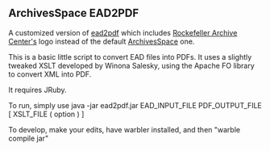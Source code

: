 ArchivesSpace EAD2PDF
--------------------
A customized version of [ead2pdf](https://github.com/archivesspace/ead2pdf) which includes [Rockefeller Archive Center's](https://github.com/RockefellerArchiveCenter) logo instead of the default [ArchivesSpace](https://github.com/archivesspace) one.

This is a basic little script to convert EAD files into PDFs.
It uses a slightly tweaked XSLT developed by Winona Salesky, using the Apache FO library
to convert XML into PDF.

It requires JRuby.

To run, simply use java -jar ead2pdf.jar EAD_INPUT_FILE PDF_OUTPUT_FILE [ XSLT_FILE ( option ) ]

To develop, make your edits, have warbler installed, and then "warble compile jar"
